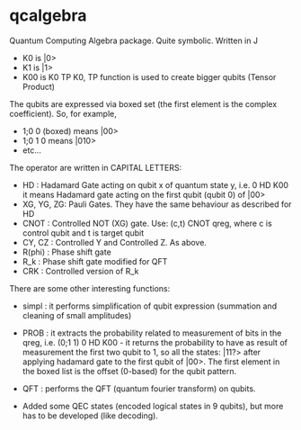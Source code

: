 # qcalgebra
Quantum Computing Algebra package. Quite symbolic. Written in J

- K0 is |0>
- K1 is |1>
- K00 is K0 TP K0, TP function is used to create bigger qubits (Tensor Product)

The qubits are expressed via boxed set (the first element is the complex coefficient). So, for example,

- 1;0 0 (boxed) means |00>
- 1;0 1 0 means |010>
- etc...

The operator are written in CAPITAL LETTERS:

- HD        : Hadamard Gate acting on qubit x of quantum state y, i.e. 0 HD K00
              it means Hadamard gate acting on the first qubit (qubit 0) of |00>
- XG, YG, ZG: Pauli Gates. They have the same behaviour as described for HD
- CNOT :      Controlled NOT (XG) gate. Use: (c,t) CNOT qreg, where c is control qubit
              and t is target qubit
- CY, CZ :    Controlled Y and Controlled Z. As above.
- R(phi) :    Phase shift gate
- R_k :       Phase shift gate modified for QFT
- CRK :       Controlled version of R_k

There are some other interesting functions:

- simpl : it performs simplification of qubit expression (summation and
          cleaning of small amplitudes)
- PROB  : it extracts the probability related to measurement of bits in the qreg,
         i.e. (0;1 1) 0 HD K00 - it returns the probability to have as result of
         measurement the first two qubit to 1, so all the states: |11?> after
         applying hadamard gate to the first qubit of |00>. The first element in
         the boxed list is the offset (0-based) for the qubit pattern.

- QFT   : performs the QFT (quantum fourier transform) on qubits.
- Added some QEC states (encoded logical states in 9 qubits), but more has to be developed (like decoding).
